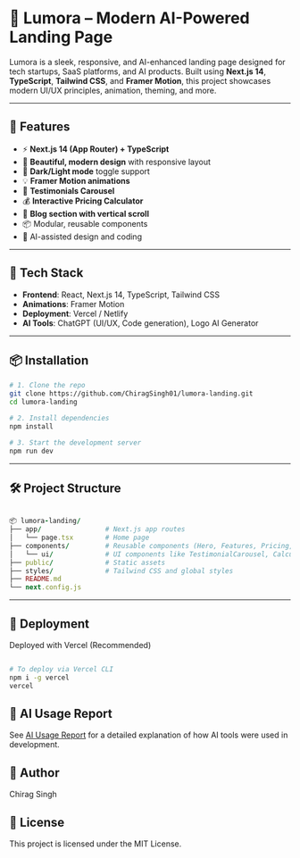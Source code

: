 # 🌟 Lumora – Modern AI-Powered Landing Page

Lumora is a sleek, responsive, and AI-enhanced landing page designed for tech startups, SaaS platforms, and AI products. Built using **Next.js 14**, **TypeScript**, **Tailwind CSS**, and **Framer Motion**, this project showcases modern UI/UX principles, animation, theming, and more.

---

## 🚀 Features

- ⚡ **Next.js 14 (App Router) + TypeScript**
- 🎨 **Beautiful, modern design** with responsive layout
- 🌙 **Dark/Light mode** toggle support
- 💡 **Framer Motion animations**
- 💬 **Testimonials Carousel**
- 💰 **Interactive Pricing Calculator**
- 📝 **Blog section with vertical scroll**
- 📦 Modular, reusable components
- 🧠 AI-assisted design and coding

---

## 🧰 Tech Stack

- **Frontend**: React, Next.js 14, TypeScript, Tailwind CSS
- **Animations**: Framer Motion
- **Deployment**: Vercel / Netlify
- **AI Tools**: ChatGPT (UI/UX, Code generation), Logo AI Generator

---

## 📦 Installation

```bash
# 1. Clone the repo
git clone https://github.com/ChiragSingh01/lumora-landing.git
cd lumora-landing

# 2. Install dependencies
npm install

# 3. Start the development server
npm run dev
```
---

##  🛠 Project Structure

``` ruby

📦 lumora-landing/
├── app/                # Next.js app routes
│   └── page.tsx        # Home page
├── components/         # Reusable components (Hero, Features, Pricing, etc.)
│   └── ui/             # UI components like TestimonialCarousel, Calculator
├── public/             # Static assets
├── styles/             # Tailwind CSS and global styles
├── README.md
└── next.config.js

```
---
## 📍 Deployment
Deployed with Vercel (Recommended)

```bash

# To deploy via Vercel CLI
npm i -g vercel
vercel

```

## 📄 AI Usage Report

See [AI Usage Report](./AI_USAGE.md) for a detailed explanation of how AI tools were used in development.

## 👤 Author
Chirag Singh


## 📃 License
This project is licensed under the MIT License.

